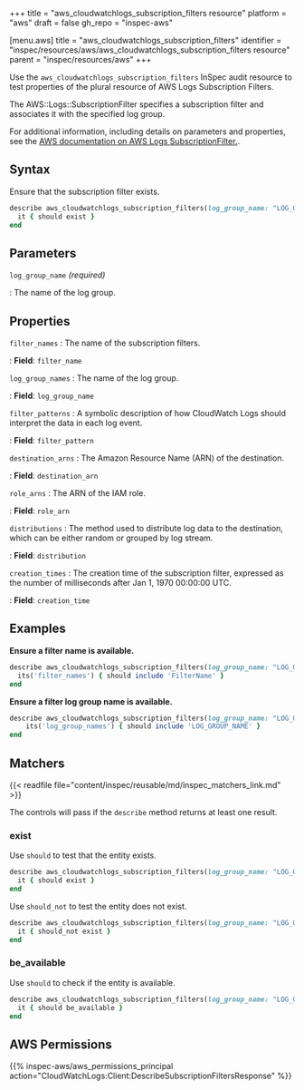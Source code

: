 +++
title = "aws_cloudwatchlogs_subscription_filters resource"
platform = "aws"
draft = false
gh_repo = "inspec-aws"

[menu.aws]
title = "aws_cloudwatchlogs_subscription_filters"
identifier = "inspec/resources/aws/aws_cloudwatchlogs_subscription_filters resource"
parent = "inspec/resources/aws"
+++

Use the `aws_cloudwatchlogs_subscription_filters` InSpec audit resource to test properties of the plural resource of AWS Logs Subscription Filters.

The AWS::Logs::SubscriptionFilter specifies a subscription filter and associates it with the specified log group.

For additional information, including details on parameters and properties, see the [AWS documentation on AWS Logs SubscriptionFilter.](https://docs.aws.amazon.com/AWSCloudFormation/latest/UserGuide/aws-resource-logs-subscriptionfilter.html).

## Syntax

Ensure that the subscription filter exists.

```ruby
describe aws_cloudwatchlogs_subscription_filters(log_group_name: "LOG_GROUP_NAME") do
  it { should exist }
end
```

## Parameters

`log_group_name` _(required)_

: The name of the log group.

## Properties

`filter_names`
: The name of the subscription filters.

: **Field**: `filter_name`

`log_group_names`
: The name of the log group.

: **Field**: `log_group_name`

`filter_patterns`
: A symbolic description of how CloudWatch Logs should interpret the data in each log event.

: **Field**: `filter_pattern`

`destination_arns`
: The Amazon Resource Name (ARN) of the destination.

: **Field**: `destination_arn`

`role_arns`
: The ARN of the IAM role.

: **Field**: `role_arn`

`distributions`
: The method used to distribute log data to the destination, which can be either random or grouped by log stream.

: **Field**: `distribution`

`creation_times`
: The creation time of the subscription filter, expressed as the number of milliseconds after Jan 1, 1970 00:00:00 UTC.

: **Field**: `creation_time`

## Examples

**Ensure a filter name is available.**

```ruby
describe aws_cloudwatchlogs_subscription_filters(log_group_name: "LOG_GROUP_NAME") do
  its('filter_names') { should include 'FilterName' }
end
```

**Ensure a filter log group name is available.**

```ruby
describe aws_cloudwatchlogs_subscription_filters(log_group_name: "LOG_GROUP_NAME") do
    its('log_group_names') { should include 'LOG_GROUP_NAME' }
end
```

## Matchers

{{< readfile file="content/inspec/reusable/md/inspec_matchers_link.md" >}}

The controls will pass if the `describe` method returns at least one result.

### exist

Use `should` to test that the entity exists.

```ruby
describe aws_cloudwatchlogs_subscription_filters(log_group_name: "LOG_GROUP_NAME") do
  it { should exist }
end
```

Use `should_not` to test the entity does not exist.

```ruby
describe aws_cloudwatchlogs_subscription_filters(log_group_name: "LOG_GROUP_NAME") do
  it { should_not exist }
end
```

### be_available

Use `should` to check if the entity is available.

```ruby
describe aws_cloudwatchlogs_subscription_filters(log_group_name: "LOG_GROUP_NAME") do
  it { should be_available }
end
```

## AWS Permissions

{{% inspec-aws/aws_permissions_principal action="CloudWatchLogs:Client:DescribeSubscriptionFiltersResponse" %}}
